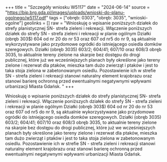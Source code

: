 +++
title = "Szczegóły wniosku W5117"
date = "2024-06-14"
source = "https://bip.brg.gda.pl/images/uploads/wnioski-do-planu-ogolnego/w5117.pdf"
tags = ["obręb: 0303", "obręb: 3035", "wnioski-ogolne"]
geolinks = []
raw = "Wnioskuję o wpisanie poniższych działek do strefy planistycznej SN- strefa zieleni i rekreacji. Włączenie poniższych działek do strefy SN - strefa zieleni i rekreacji w planie ogólnym Działki (obręb 303$) 604 od nr 20 do nr 53 oraz 607 od nr5 do nr 9, są aktualnie wykorzystywane jako przydomowe ogródki do istniejącego osiedla domków szeregowych. Działki (obręb 3035) 603/2; 604/41; 607/10 oraz 608/3 obręb 3035, to aktualnie tereny zielone na skarpie bez dostępu do drogi publicznej, które już we wcześniejszych planach były określone jako tereny zielone i rezerwat dla ptaków, mieszka tam dużo zwierząt i ptaków i jest to taka stoja zielona w zabetonowanym osiedlu. Pozostawienie ich w strefie SN - strefa zieleni i rekreacji stanowi naturalny element krajobrazu oraz stanowi barierę ochronną przed ewentualnymi negatywnymi wpływami urbanizacji Miasta Gdańsk. "
+++

Wnioskuję o wpisanie poniższych działek do strefy planistycznej SN- strefa zieleni i
rekreacji. Włączenie poniższych działek do strefy SN - strefa zieleni i rekreacji w planie ogólnym
Działki (obręb 303$) 604 od nr 20 do nr 53 oraz 607 od nr5 do nr 9, są aktualnie
wykorzystywane jako przydomowe ogródki do istniejącego osiedla domków szeregowych. Działki
(obręb 3035) 603/2; 604/41; 607/10 oraz 608/3 obręb 3035, to aktualnie tereny zielone na
skarpie bez dostępu do drogi publicznej, które już we wcześniejszych planach były określone
jako tereny zielone i rezerwat dla ptaków, mieszka tam dużo zwierząt i ptaków i jest to taka
stoja zielona w zabetonowanym osiedlu. Pozostawienie ich w strefie SN - strefa zieleni i rekreacji
stanowi naturalny element krajobrazu oraz stanowi barierę ochronną przed ewentualnymi
negatywnymi wpływami urbanizacji Miasta Gdańsk.



